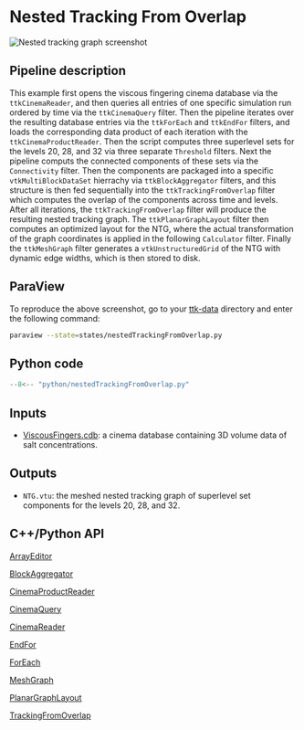 # Nested Tracking From Overlap

![Nested tracking graph
screenshot](https://topology-tool-kit.github.io/img/gallery/nestedTrackingGraph.jpg)

## Pipeline description
This example first opens the viscous fingering cinema database via the `ttkCinemaReader`, and then queries all entries of one specific simulation run ordered by time via the `ttkCinemaQuery` filter.
Then the pipeline iterates over the resulting database entries via the `ttkForEach` and `ttkEndFor` filters, and loads the corresponding data product of each iteration with the `ttkCinemaProductReader`.
Then the script computes three superlevel sets for the levels 20, 28, and 32 via three separate `Threshold` filters.
Next the pipeline computs the connected components of these sets via the `Connectivity` filter.
Then the components are packaged into a specific `vtkMultiBlockDataSet` hierrachy via `ttkBlockAggregator` filters, and this structure is then fed sequentially into the `ttkTrackingFromOverlap` filter which computes the overlap of the components across time and levels.
After all iterations, the `ttkTrackingFromOverlap` filter will produce the resulting nested tracking graph.
The `ttkPlanarGraphLayout` filter then computes an optimized layout for the NTG, where the actual transformation of the graph coordinates is applied in the following `Calculator` filter.
Finally the `ttkMeshGraph` filter generates a `vtkUnstructuredGrid` of the NTG with dynamic edge widths, which is then stored to disk.

## ParaView
To reproduce the above screenshot, go to your [ttk-data](https://github.com/topology-tool-kit/ttk-data) directory and enter the following command:
``` bash
paraview --state=states/nestedTrackingFromOverlap.py
```

## Python code

``` python  linenums="1"
--8<-- "python/nestedTrackingFromOverlap.py"
```

## Inputs
- [ViscousFingers.cdb](https://github.com/topology-tool-kit/ttk-data/ViscousFingers.cdb): a cinema database containing 3D volume data of salt concentrations.

## Outputs
- `NTG.vtu`: the meshed nested tracking graph of superlevel set components for the levels 20, 28, and 32.

## C++/Python API

[ArrayEditor](https://topology-tool-kit.github.io/doc/html/classttkArrayEditor.html)


[BlockAggregator](https://topology-tool-kit.github.io/doc/html/classttkBlockAggregator.html)


[CinemaProductReader](https://topology-tool-kit.github.io/doc/html/classttkCinemaProductReader.html)

[CinemaQuery](https://topology-tool-kit.github.io/doc/html/classttkCinemaQuery.html)

[CinemaReader](https://topology-tool-kit.github.io/doc/html/classttkCinemaReader.html)

[EndFor](https://topology-tool-kit.github.io/doc/html/classttkEndFor.html)


[ForEach](https://topology-tool-kit.github.io/doc/html/classttkForEach.html)

[MeshGraph](https://topology-tool-kit.github.io/doc/html/classttkMeshGraph.html)

[PlanarGraphLayout](https://topology-tool-kit.github.io/doc/html/classttkPlanarGraphLayout.html)

[TrackingFromOverlap](https://topology-tool-kit.github.io/doc/html/classttkTrackingFromOverlap.html)

